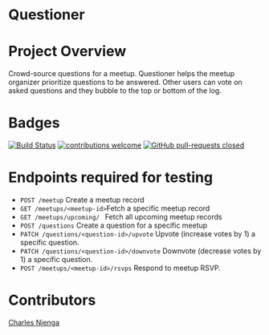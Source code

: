 # Questioner

# Project Overview
Crowd-source questions for a meetup. Questioner helps the meetup organizer prioritize questions to be answered. Other users can vote on asked questions and they bubble to the top or bottom of the log.

# Badges
[![Build Status](https://travis-ci.org/Hackitect/questioner.svg?branch=develop)](https://travis-ci.org/Hackitect/questioner)
[![contributions welcome](https://img.shields.io/badge/contributions-welcome-brightgreen.svg?style=flat)](https://github.com/Hackitect/questioner/pulls)
[![GitHub pull-requests closed](https://img.shields.io/github/issues-pr-closed/hackitect/questioner.svg)](https://github.com/hackitect/questioner/pulls?utf8=%E2%9C%93&q=is%3Apr+is%3Aclosed)

# Endpoints required for testing
* `POST /meetup` Create a meetup record<br>
* `GET /meetups/<meetup-id>`Fetch a specific meetup record<br>
* `GET /meetups/upcoming/ ` Fetch all upcoming meetup records<br>
* `POST /questions` Create a question for a specific meetup<br>
* `PATCH /questions/<question-id>/upvote` Upvote (increase votes by 1) a specific question.<br>
* `PATCH /questions/<question-id>/downvote` Downvote (decrease votes by 1) a specific question.<br>
* `POST /meetups/<meetup-id>/rsvps` Respond to meetup RSVP.<br>

# Contributors

[Charles Njenga](https://github.com/Hackitect)







